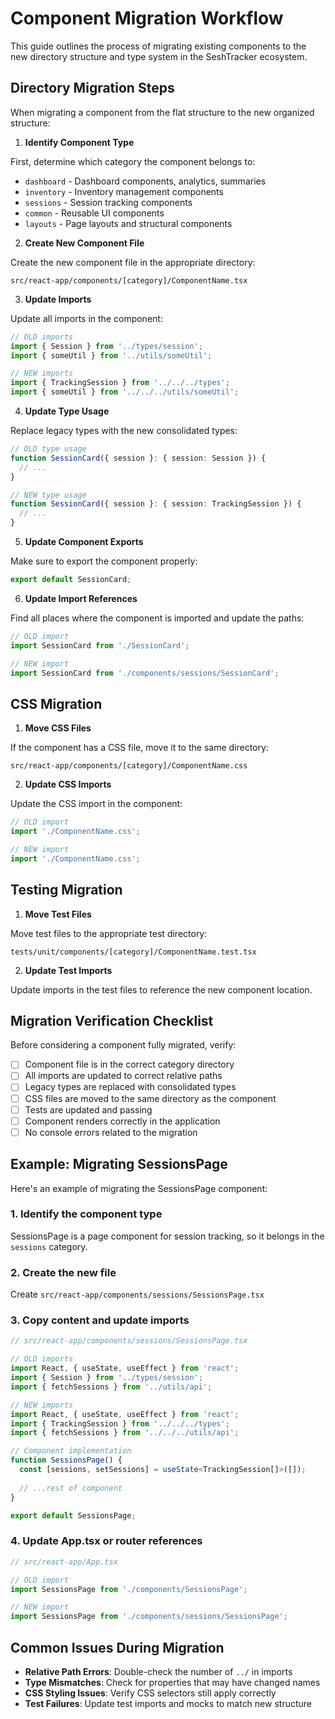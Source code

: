# Component Migration Workflow

This guide outlines the process of migrating existing components to the new directory structure and type system in the SeshTracker ecosystem.

## Directory Migration Steps

When migrating a component from the flat structure to the new organized structure:

1. **Identify Component Type**

First, determine which category the component belongs to:

- `dashboard` - Dashboard components, analytics, summaries
- `inventory` - Inventory management components
- `sessions` - Session tracking components
- `common` - Reusable UI components
- `layouts` - Page layouts and structural components

2. **Create New Component File**

Create the new component file in the appropriate directory:

```
src/react-app/components/[category]/ComponentName.tsx
```

3. **Update Imports**

Update all imports in the component:

```typescript
// OLD imports
import { Session } from '../types/session';
import { someUtil } from '../utils/someUtil';

// NEW imports
import { TrackingSession } from '../../../types';
import { someUtil } from '../../../utils/someUtil';
```

4. **Update Type Usage**

Replace legacy types with the new consolidated types:

```typescript
// OLD type usage
function SessionCard({ session }: { session: Session }) {
  // ...
}

// NEW type usage
function SessionCard({ session }: { session: TrackingSession }) {
  // ...
}
```

5. **Update Component Exports**

Make sure to export the component properly:

```typescript
export default SessionCard;
```

6. **Update Import References**

Find all places where the component is imported and update the paths:

```typescript
// OLD import
import SessionCard from './SessionCard';

// NEW import
import SessionCard from './components/sessions/SessionCard';
```

## CSS Migration

1. **Move CSS Files**

If the component has a CSS file, move it to the same directory:

```
src/react-app/components/[category]/ComponentName.css
```

2. **Update CSS Imports**

Update the CSS import in the component:

```typescript
// OLD import
import './ComponentName.css';

// NEW import
import './ComponentName.css';
```

## Testing Migration

1. **Move Test Files**

Move test files to the appropriate test directory:

```
tests/unit/components/[category]/ComponentName.test.tsx
```

2. **Update Test Imports**

Update imports in the test files to reference the new component location.

## Migration Verification Checklist

Before considering a component fully migrated, verify:

- [ ] Component file is in the correct category directory
- [ ] All imports are updated to correct relative paths
- [ ] Legacy types are replaced with consolidated types
- [ ] CSS files are moved to the same directory as the component
- [ ] Tests are updated and passing
- [ ] Component renders correctly in the application
- [ ] No console errors related to the migration

## Example: Migrating SessionsPage

Here's an example of migrating the SessionsPage component:

### 1. Identify the component type

SessionsPage is a page component for session tracking, so it belongs in the `sessions` category.

### 2. Create the new file

Create `src/react-app/components/sessions/SessionsPage.tsx`

### 3. Copy content and update imports

```typescript
// src/react-app/components/sessions/SessionsPage.tsx

// OLD imports
import React, { useState, useEffect } from 'react';
import { Session } from '../types/session';
import { fetchSessions } from '../utils/api';

// NEW imports
import React, { useState, useEffect } from 'react';
import { TrackingSession } from '../../../types';
import { fetchSessions } from '../../../utils/api';

// Component implementation
function SessionsPage() {
  const [sessions, setSessions] = useState<TrackingSession[]>([]);
  
  // ...rest of component
}

export default SessionsPage;
```

### 4. Update App.tsx or router references

```typescript
// src/react-app/App.tsx

// OLD import
import SessionsPage from './components/SessionsPage';

// NEW import
import SessionsPage from './components/sessions/SessionsPage';
```

## Common Issues During Migration

- **Relative Path Errors**: Double-check the number of `../` in imports
- **Type Mismatches**: Check for properties that may have changed names
- **CSS Styling Issues**: Verify CSS selectors still apply correctly
- **Test Failures**: Update test imports and mocks to match new structure 